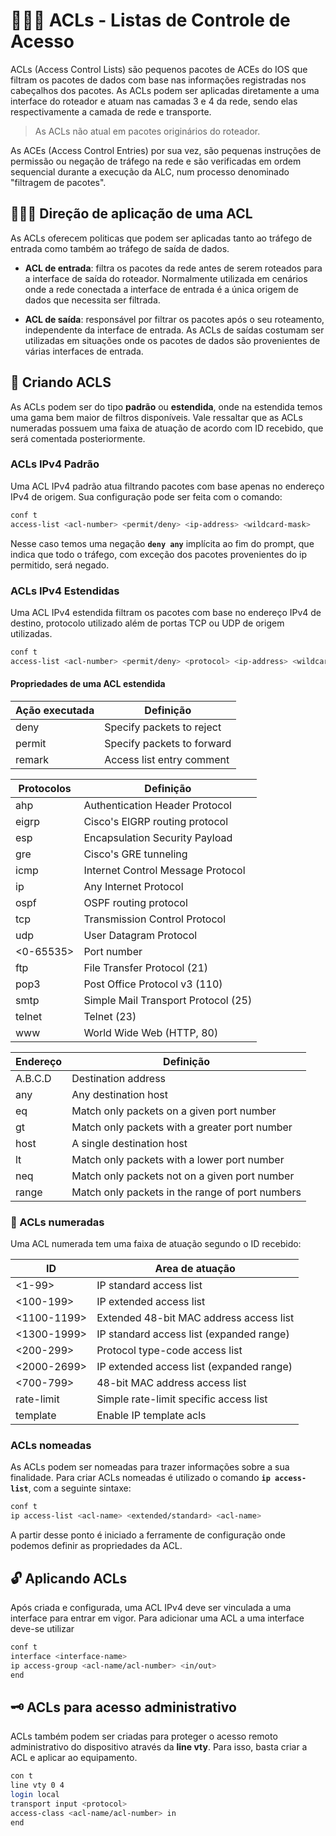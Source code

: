 # 🕵🏾‍♀️ ACLs - Listas de Controle de Acesso

ACLs (Access Control Lists) são pequenos pacotes de ACEs do IOS que filtram os pacotes de dados com base nas informações registradas nos cabeçalhos dos pacotes. As ACLs podem ser aplicadas diretamente a uma interface do roteador e atuam nas camadas 3 e 4 da rede, sendo elas respectivamente a camada de rede e transporte.

> As ACLs não atual em pacotes originários do roteador.

As ACEs (Access Control Entries) por sua vez, são pequenas instruções de permissão ou negação de tráfego na rede e são verificadas em ordem sequencial durante a execução da ALC, num processo denominado "filtragem de pacotes".

## 🕵🏾‍♀️ Direção de aplicação de uma ACL

As ACLs oferecem politicas que podem ser aplicadas tanto ao tráfego de entrada como também ao tráfego de saída de dados.

* **ACL de entrada**: filtra os pacotes da rede antes de serem roteados para a interface de saída do roteador. Normalmente utilizada em cenários onde a rede conectada a interface de entrada é a única origem de dados que necessita ser filtrada.

* **ACL de saída**: responsável por filtrar os pacotes após o seu roteamento, independente da interface de entrada. As ACLs de saídas costumam ser utilizadas em situações onde os pacotes de dados são provenientes de várias interfaces de entrada.

## 🔏 Criando ACLS

As ACLs podem ser do tipo **padrão** ou **estendida**, onde na estendida temos uma gama bem maior de filtros disponíveis. Vale ressaltar que as ACLs numeradas possuem uma faixa de atuação de acordo com ID recebido, que será comentada posteriormente.

### ACLs IPv4 Padrão

Uma ACL IPv4 padrão atua filtrando pacotes com base apenas no endereço IPv4 de origem. Sua configuração pode ser feita com o comando:

```bash
conf t
access-list <acl-number> <permit/deny> <ip-address> <wildcard-mask>
```

Nesse caso temos uma negação **`deny any`** implícita ao fim do prompt, que indica que todo o tráfego, com exceção dos pacotes provenientes do ip permitido, será negado.

### ACLs IPv4 Estendidas

Uma ACL IPv4 estendida filtram os pacotes com base no endereço IPv4 de destino, protocolo utilizado além de portas TCP ou UDP de origem utilizadas.

```bash
conf t
access-list <acl-number> <permit/deny> <protocol> <ip-address> <wildcard-mask> <packets> <net-protocol>
```

#### Propriedades de uma ACL estendida

| Ação executada | Definição                  |
|----------------|----------------------------|
| deny           | Specify packets to reject  |
| permit         | Specify packets to forward |
| remark         | Access list entry comment  |

| Protocolos     | Definição                           |
|----------------|-------------------------------------|
| ahp            | Authentication Header Protocol      |
| eigrp          | Cisco's EIGRP routing protocol      |
| esp            | Encapsulation Security Payload      |
| gre            | Cisco's GRE tunneling               |
| icmp           | Internet Control Message Protocol   |
| ip             | Any Internet Protocol               |
| ospf           | OSPF routing protocol               |
| tcp            | Transmission Control Protocol       |
| udp            | User Datagram Protocol              |
| <0-65535>      | Port number                         |
| ftp            | File Transfer Protocol (21)         |
| pop3           | Post Office Protocol v3 (110)       |
| smtp           | Simple Mail Transport Protocol (25) |
| telnet         | Telnet (23)                         |
| www            | World Wide Web (HTTP, 80)           |

| Endereço | Definição                                       |
|----------|-------------------------------------------------|
| A.B.C.D  | Destination address                             |
| any      | Any destination host                            |
| eq       | Match only packets on a given port number       |
| gt       | Match only packets with a greater port number   |
| host     | A single destination host                       |
| lt       | Match only packets with a lower port number     |
| neq      | Match only packets not on a given port number   |
| range    | Match only packets in the range of port numbers |

### 🔢 ACLs numeradas

Uma ACL numerada tem uma faixa de atuação segundo o ID recebido:

| ID          | Area de atuação                          |
|-------------|------------------------------------------|
| <1-99>      | IP standard access list                  |
| <100-199>   | IP extended access list                  |
| <1100-1199> | Extended 48-bit MAC address access list  |
| <1300-1999> | IP standard access list (expanded range) |
| <200-299>   | Protocol type-code access list           |
| <2000-2699> | IP extended access list (expanded range) |
| <700-799>   | 48-bit MAC address access list           |
| rate-limit  | Simple rate-limit specific access list   |
| template    | Enable IP template acls                  |

### ACLs nomeadas

As ACLs podem ser nomeadas para trazer informações sobre a sua finalidade. Para criar ACLs nomeadas é utilizado o comando **`ip access-list`**, com a seguinte sintaxe:

```bash
conf t
ip access-list <acl-name> <extended/standard> <acl-name>
```

A partir desse ponto é iniciado a ferramente de configuração onde podemos definir as propriedades da ACL.

## 🔓 Aplicando ACLs

Após criada e configurada, uma ACL IPv4 deve ser vinculada a uma interface para entrar em vigor. Para adicionar uma ACL  a uma interface deve-se utilizar

```bash
conf t
interface <interface-name>
ip access-group <acl-name/acl-number> <in/out>
end
```

## 🗝️ ACLs para acesso administrativo

ACLs também podem ser criadas para proteger o acesso remoto administrativo do dispositivo através da **line vty**. Para isso, basta criar a ACL e aplicar ao equipamento.

```bash
con t
line vty 0 4
login local
transport input <protocol>
access-class <acl-name/acl-number> in
end
```
